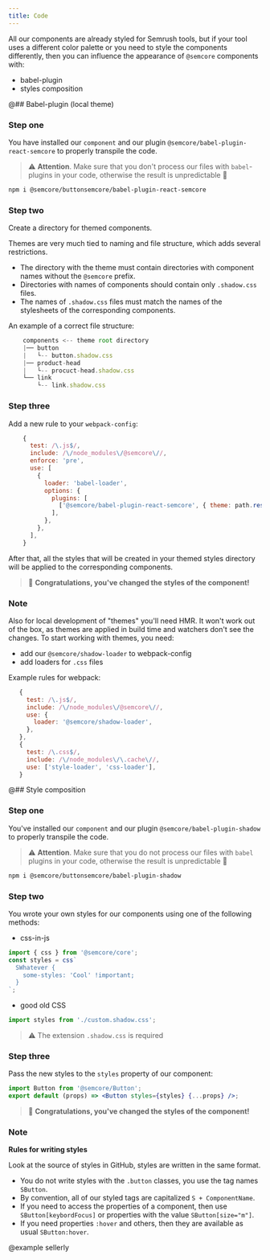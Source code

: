 ```yaml
---
title: Code
---
```


All our components are already styled for Semrush tools, but if your tool uses a different color palette or you need to style the components differently, then you can influence the appearance of `@semcore` components with:

- babel-plugin
- styles composition

@## Babel-plugin (local theme)

### Step one

You have installed our `component` and our plugin `@semcore/babel-plugin-react-semcore` to properly transpile the code.

> ⚠️ **Attention**. Make sure that you don't process our files with `babel`-plugins in your code, otherwise the result is unpredictable 🤕

```bash
npm i @semcore/buttonsemcore/babel-plugin-react-semcore
```

### Step two

Create a directory for themed components.

Themes are very much tied to naming and file structure, which adds several restrictions.

- The directory with the theme must contain directories with component names without the `@semcore` prefix.
- Directories with names of components should contain only `.shadow.css` files.
- The names of `.shadow.css` files must match the names of the stylesheets of the corresponding components.

An example of a correct file structure:

```javascript
    components <-- theme root directory
    |── button
    |   └-- button.shadow.css
    |── product-head
    |   └-- procuct-head.shadow.css
    └── link
        └-- link.shadow.css
```

### Step three

Add a new rule to your `webpack-config`:

```javascript
    {
      test: /\.js$/,
      include: /\/node_modules\/@semcore\//,
      enforce: 'pre',
      use: [
        {
          loader: 'babel-loader',
          options: {
            plugins: [
              ['@semcore/babel-plugin-react-semcore', { theme: path.resolve(process.cwd(), 'directory-with-theme') }],
            ],
          },
        },
      ],
    }
```

After that, all the styles that will be created in your themed styles directory will be applied to the corresponding components.

> 👯‍ **Congratulations, you've changed the styles of the component!**

### Note

Also for local development of "themes" you'll need HMR. It won't work out of the box, as themes are applied in build time and watchers don't see the changes.
To start working with themes, you need:

- add our `@semcore/shadow-loader` to webpack-config
- add loaders for `.css` files

Example rules for webpack:

```javascript
   {
     test: /\.js$/,
     include: /\/node_modules\/@semcore\//,
     use: {
       loader: '@semcore/shadow-loader',
     },
   },
   {
     test: /\.css$/,
     include: /\/node_modules\/\.cache\//,
     use: ['style-loader', 'css-loader'],
   }
```

@## Style composition

### Step one

You've installed our `component` and our plugin `@semcore/babel-plugin-shadow` to properly transpile the code.

> ⚠️ **Attention**. Make sure that you do not process our files with `babel` plugins in your code, otherwise the result is unpredictable 🤕

```bash
npm i @semcore/buttonsemcore/babel-plugin-shadow
```

### Step two

You wrote your own styles for our components using one of the following methods:

- css-in-js

```jsx
import { css } from '@semcore/core';
const styles = css`
  SWhatever {
    some-styles: 'Cool' !important;
  }
`;
```

- good old CSS

```jsx
import styles from './custom.shadow.css';
```

> ⚠️ The extension `.shadow.css` is required

### Step three

Pass the new styles to the `styles` property of our component:

```jsx
import Button from '@semcore/Button';
export default (props) => <Button styles={styles} {...props} />;
```

> 👯‍ **Congratulations, you've changed the styles of the component!**

### Note

**Rules for writing styles**

Look at the source of styles in GitHub, styles are written in the same format.

- You do not write styles with the `.button` classes, you use the tag names `SButton`.
- By convention, all of our styled tags are capitalized `S + ComponentName`.
- If you need to access the properties of a component, then use `SButton[keybordFocus]` or properties with the value `SButton[size="m"]`.
- If you need properties `:hover` and others, then they are available as usual `SButton:hover`.

@example sellerly
